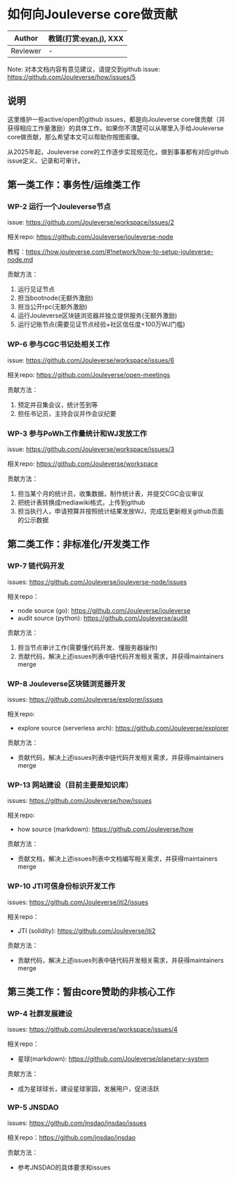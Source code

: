 # 如何向Jouleverse core做贡献

Author | 教链(打赏:[evan.j](https://jscan.jnsdao.com/#/jns/evan.j)), XXX
-|-
Reviewer | -

Note: 对本文档内容有意见建议，请提交到github issue: https://github.com/Jouleverse/how/issues/5

## 说明

这里维护一些active/open的github issues，都是向Jouleverse core做贡献（并获得相应工作量激励）的具体工作。如果你不清楚可以从哪里入手给Jouleverse core做贡献，那么希望本文可以帮助你按图索骥。

从2025年起，Jouleverse core的工作逐步实现规范化，做到事事都有对应github issue定义、记录和可审计。

## 第一类工作：事务性/运维类工作

### WP-2 运行一个Jouleverse节点

issue: https://github.com/Jouleverse/workspace/issues/2

相关repo: https://github.com/Jouleverse/jouleverse-node

教程：https://how.jouleverse.com/#!network/how-to-setup-jouleverse-node.md

贡献方法：
1. 运行见证节点
2. 担当bootnode(无额外激励)
3. 担当公开rpc(无额外激励)
4. 运行Jouleverse区块链浏览器并独立提供服务(无额外激励)
5. 运行记账节点(需要见证节点经验+社区信任度+100万WJ门槛)

### WP-6 参与CGC书记处相关工作

issue: https://github.com/Jouleverse/workspace/issues/6

相关repo: https://github.com/Jouleverse/open-meetings

贡献方法：
1. 预定并召集会议，统计签到等
2. 担任书记员，主持会议并作会议纪要

### WP-3 参与PoWh工作量统计和WJ发放工作

issue: https://github.com/Jouleverse/workspace/issues/3

相关repo: https://github.com/Jouleverse/workspace

贡献方法：
1. 担当某个月的统计员，收集数据，制作统计表，并提交CGC会议审议
2. 把统计表转换成mediawiki格式，上传到github
3. 担当执行人，申请预算并按照统计结果发放WJ，完成后更新相关github页面的公示数据

## 第二类工作：非标准化/开发类工作

### WP-7 链代码开发

issues: https://github.com/Jouleverse/jouleverse-node/issues

相关repo：
- node source (go): https://github.com/Jouleverse/jouleverse
- audit source (python): https://github.com/Jouleverse/audit

贡献方法：
1. 担当节点审计工作(需要懂代码开发、懂服务器操作)
2. 贡献代码，解决上述issues列表中链代码开发相关需求，并获得maintainers merge

### WP-8 Jouleverse区块链浏览器开发

issues: https://github.com/Jouleverse/explorer/issues

相关repo: 
- explore source (serverless arch): https://github.com/Jouleverse/explorer

贡献方法：
- 贡献代码，解决上述issues列表中链代码开发相关需求，并获得maintainers merge

### WP-13 网站建设（目前主要是知识库）

issues: https://github.com/Jouleverse/how/issues

相关repo:
- how source (markdown): https://github.com/Jouleverse/how

贡献方法：
- 贡献文档，解决上述issues列表中文档编写相关需求，并获得maintainers merge

### WP-10 JTI可信身份标识开发工作

issues: https://github.com/Jouleverse/jti2/issues

相关repo：
- JTI (solidity): https://github.com/Jouleverse/jti2

贡献方法：
- 贡献代码，解决上述issues列表中链代码开发相关需求，并获得maintainers merge

## 第三类工作：暂由core赞助的非核心工作

### WP-4 社群发展建设

issues: https://github.com/Jouleverse/workspace/issues/4

相关repo：
- 星球(markdown): https://github.com/Jouleverse/planetary-system

贡献方法：
- 成为星球球长，建设星球家园，发展用户，促进活跃

### WP-5 JNSDAO

issues: https://github.com/jnsdao/jnsdao/issues

相关repo：https://github.com/jnsdao/jnsdao

贡献方法：
- 参考JNSDAO的具体要求和issues


